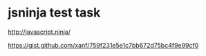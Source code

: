 # jsninja test task

http://javascript.ninja/

https://gist.github.com/xanf/759f231e5e1c7bb672d75bc4f9e99cf0
